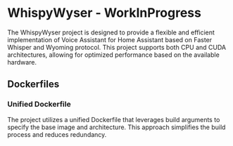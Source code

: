 # WhispyWyser  -  WorkInProgress

The WhispyWyser project is designed to provide a flexible and efficient implementation of Voice Assistant for Home Assistant based on Faster Whisper and Wyoming protocol. This project supports both CPU and CUDA architectures, allowing for optimized performance based on the available hardware.


## Dockerfiles

### Unified Dockerfile

The project utilizes a unified Dockerfile that leverages build arguments to specify the base image and architecture. This approach simplifies the build process and reduces redundancy.


